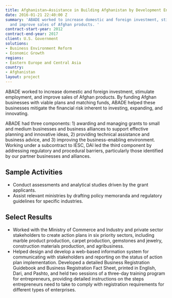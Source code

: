 ```yaml
---
title: Afghanistan—Assistance in Building Afghanistan by Development Enterprise (ABADE)
date: 2016-01-21 22:40:00 Z
summary: 'ABADE worked to increase domestic and foreign investment, stimulate employment,
  and improve sales of Afghan products. '
contract-start-year: 2012
contract-end-year: 2017
client: U.S. Government
solutions:
- Business Environment Reform
- Economic Growth
regions:
- Eastern Europe and Central Asia
country:
- Afghanistan
layout: project
---
```


ABADE worked to increase domestic and foreign investment, stimulate employment, and improve sales of Afghan products. By funding Afghan businesses with viable plans and matching funds, ABADE helped these businesses mitigate the financial risk inherent to investing, expanding, and innovating.

ABADE had three components: 1) awarding and managing grants to small and medium businesses and business alliances to support effective planning and innovative ideas, 2) providing technical assistance and business advice, and 3) improving the business-enabling environment. Working under a subcontract to IESC, DAI led the third component by addressing regulatory and procedural barriers, particularly those identified by our partner businesses and alliances.

## Sample Activities

* Conduct assessments and analytical studies driven by the grant applicants.
* Assist relevant ministries by drafting policy memoranda and regulatory guidelines for specific industries.

## Select Results

* Worked with the Ministry of Commerce and Industry and private sector stakeholders to create action plans in six priority sectors, including marble product production, carpet production, gemstones and jewelry, construction materials production, and agribusiness.
* Helped design and develop a web-based information system for communicating with stakeholders and reporting on the status of action plan implementation.
 Developed a detailed Business Registration Guidebook and Business Registration Fact Sheet, printed in English, Dari, and Pashto, and held two sessions of a three-day training program for entrepreneurs, providing detailed instructions on the steps entrepreneurs need to take to comply with registration requirements for different types of enterprises.
